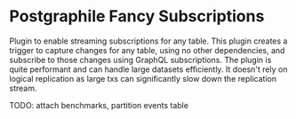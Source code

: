 # Postgraphile Fancy Subscriptions

Plugin to enable streaming subscriptions for any table. This plugin creates a trigger to capture changes for any table, using no other dependencies, and subscribe to those changes using GraphQL subscriptions.
The plugin is quite performant and can handle large datasets efficiently. It doesn't rely on logical replication as large txs can significantly slow down the replication stream.

TODO: attach benchmarks, partition events table